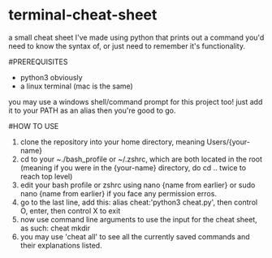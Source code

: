 # terminal-cheat-sheet
a small cheat sheet I've made using python that prints out a command you'd need to know the syntax of, or just need to remember it's functionality.

#PREREQUISITES
- python3 obviously
- a linux terminal (mac is the same)

you may use a windows shell/command prompt for this project too! just add it to your PATH as an alias then you're good to go.

#HOW TO USE
1. clone the repository into your home directory, meaning Users/{your-name}
2. cd to your ~./bash_profile or ~/.zshrc, which are both located in the root (meaning if you were in the {your-name} directory, do cd .. twice to reach top level)
3. edit your bash profile or zshrc using nano {name from earlier} or sudo nano {name from earlier} if you face any permission erros.
4. go to the last line, add this: alias cheat:'python3 cheat.py', then control O, enter, then control X to exit
5. now use command line arguments to use the input for the cheat sheet, as such: cheat mkdir
6. you may use 'cheat all' to see all the currently saved commands and their explanations listed. 
